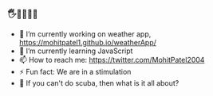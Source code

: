 ### 🖐🙋‍♂️🤖🔫

- 🔭 I’m currently working on weather app, https://mohitpatel1.github.io/weatherApp/
- 🌱 I’m currently learning JavaScript
- 📫 How to reach me: https://twitter.com/MohitPatel2004
- ⚡ Fun fact: We are in a stimulation
- 🥽 If you can't do scuba, then what is it all about?

